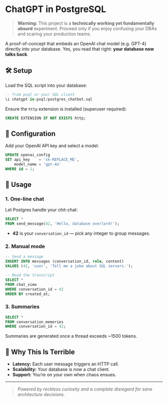 # ChatGPT in PostgreSQL

> **Warning:** This project is a **technically working yet fundamentally absurd** experiment. Proceed only if you enjoy confusing your DBAs and scaring your production teams.

A proof-of-concept that embeds an OpenAI chat model (e.g. GPT-4) directly into your database. Yes, you read that right: **your database now talks back**.

## 🛠️ Setup

Load the SQL script into your database:

```sql
-- from psql or your SQL client
\i chatgpt-in-psql/postgres_chatbot.sql
```

Ensure the `http` extension is installed (superuser required):

```sql
CREATE EXTENSION IF NOT EXISTS http;
```

## 🔑 Configuration

Add your OpenAI API key and select a model:

```sql
UPDATE openai_config
SET api_key    = 'sk-REPLACE_ME',
    model_name = 'gpt-4o'
WHERE id = 1;
```

## 🚀 Usage

### 1. One-line chat

Let Postgres handle your chit-chat:

```sql
SELECT *
FROM send_message(42, 'Hello, database overlord!');
```

* **42** is your `conversation_id` — pick any integer to group messages.

### 2. Manual mode

```sql
-- Send a message
INSERT INTO messages (conversation_id, role, content)
VALUES (42, 'user', 'Tell me a joke about SQL servers.');

-- Read the transcript
SELECT *
FROM chat_view
WHERE conversation_id = 42
ORDER BY created_at;
```

### 3. Summaries

```sql
SELECT *
FROM conversation_memories
WHERE conversation_id = 42;
```

Summaries are generated once a thread exceeds \~1500 tokens.

## 🤪 Why This Is Terrible

* **Latency:** Each user message triggers an HTTP call.
* **Scalability:** Your database is now a chat client.
* **Support:** You’re on your own when chaos ensues.

---

> *Powered by reckless curiosity and a complete disregard for sane architecture decisions.*

